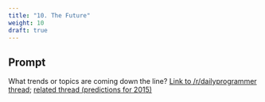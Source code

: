 ```yaml
---
title: "10. The Future"
weight: 10
draft: true
---
```


## Prompt

What trends or topics are coming down the line? [Link to /r/dailyprogrammer thread](https://www.reddit.com/r/dailyprogrammer/comments/2fxtl4/weekly_10_the_future/); [related thread (predictions for 2015)](https://www.reddit.com/r/dailyprogrammer/comments/2rfexe/weekly_19_looking_forward_into_2015_predictions/)
